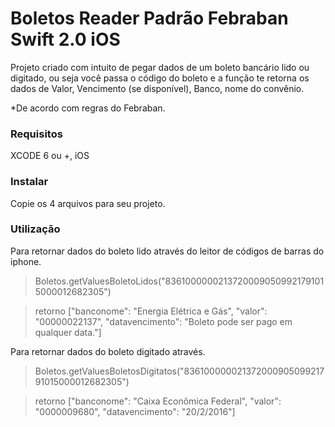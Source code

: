 # Boletos Reader Padrão Febraban Swift 2.0 iOS

Projeto criado com intuito de pegar dados de um boleto bancário lido ou digitado, ou seja você passa o código do boleto e a função te retorna os dados de Valor, Vencimento (se disponível), Banco, nome do convênio.

*De acordo com regras do Febraban.

### Requisitos
XCODE 6 ou +, iOS

### Instalar

Copie os 4 arquivos para seu projeto.

### Utilização

Para retornar dados do boleto lido através do leitor de códigos de barras do iphone.


> Boletos.getValuesBoletoLidos("83610000002137200090509921791015000012682305")


> retorno ["banconome": "Energia Elétrica e Gás", "valor": "00000022137", "datavencimento": "Boleto pode ser pago em qualquer data."]

Para retornar dados do boleto digitado através.


> Boletos.getValuesBoletosDigitatos("83610000002137200090509921791015000012682305")


> retorno ["banconome": "Caixa Econômica Federal", "valor": "0000009680", "datavencimento": "20/2/2016"]
